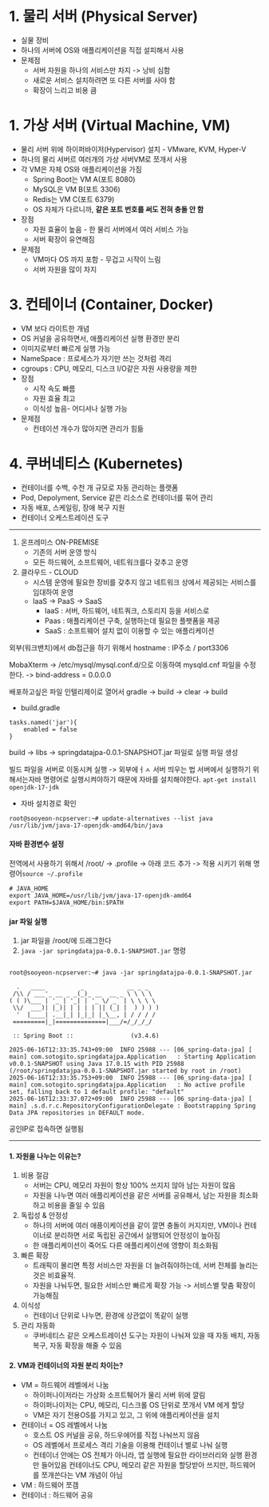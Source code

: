# 1. 물리 서버 (Physical Server)
- 실물 장비
- 하나의 서버에 OS와 애플리케이션을 직접 설피해서 사용
- 문제점
	- 서버 자원을 하나의 서비스만 차지 -> 낭비 심함
	- 새로운 서비스 설치하려면 또 다른 서버를 사야 함
	- 확장이 느리고 비용 큼

# 1. 가상 서버 (Virtual Machine, VM)
- 물리 서버 위에 하이퍼바이저(Hypervisor) 설치 - VMware, KVM, Hyper-V
- 하나의 물리 서버르 여러개의 가상 서버VM로 쪼개서 사용
- 각 VM은 자체 OS와 애플리케이션을 가짐
	- Spring Boot는 VM A(포트 8080)
    - MySQL은 VM B(포트 3306)
    - Redis는 VM C(포트 6379)
    - OS 자체가 다르니까, **같은 포트 번호를 써도 전혀 충돌 안 함**
- 장점
	- 자원 효율이 높음 - 한 물리 서버에서 여러 서비스 가능
	- 서버 확장이 유연해짐
- 문제점
	- VM마다 OS 까지 포함 - 무겁고 시작이 느림
	- 서버 자원을 많이 차지

# 3. 컨테이너 (Container, Docker)
- VM 보다 라이트한 개념
- OS 커널을 공유하면서, 애플리케이션 실행 환경만 분리
- 이미지로부터 빠르게 실행 가능
- NameSpace : 프로세스가 자기만 쓰는 것처럼 격리
- cgroups : CPU, 메모리, 디스크 I/O같은 자원 사용량을 제한
- 장점
	- 시작 속도 빠름
	- 자원 효율 최고
	- 이식성 높음- 어디서나 실행 가능
- 문제점
	- 컨테이션 개수가 많아지면 관리가 힘듦

# 4. 쿠버네티스 (Kubernetes)
- 컨테이너를 수백, 수천 개 규모로 자동 관리하는 플랫폼
- Pod, Depolyment, Service 같은 리소스로 컨테이너를 묶어 관리
- 자동 배포, 스케일링, 장애 복구 지원
- 컨테이너 오케스트레이션 도구

---
1. 온프레미스 ON-PREMISE
	- 기존의 서버 운영 방식
	- 모든 하드웨어, 소프트웨어, 네트워크를다 갖추고 운영
2. 클라우드 - CLOUD
	- 시스템 운영에 필요한 장비를 갖추지 않고 네트워크 상에서 제공되는 서비스를 임대하여 운영
	- IaaS -> PaaS -> SaaS
		- IaaS : 서버, 하드웨어, 네트쿼크, 스토리지 등을 서비스로
		- Paas : 애플리케이션 구축, 실행하는데 필요한 플팻폼을 제공
		- SaaS : 소프트웨어 설치 없이 이용할 수 있는 애플리케이션


외부(워크밴치)에서 db접근을 하기 위해서
hostname : IP주소 / port3306

MobaXterm -> /etc/mysql/mysql.conf.d/으로 이동하여 mysqld.cnf 파일을 수정한다. -> bind-address		= 0.0.0.0


배포하고싶은 파일 인텔리제이로 열어서 gradle -> build -> clear -> build

- build.gradle
```
tasks.named('jar'){  
    enabled = false  
}
```

build -> libs -> springdatajpa-0.0.1-SNAPSHOT.jar 파일로 실행 파일 생성

빌드 파일을 서버로 이동시켜 실행 -> 외부에ㅓㅅ 서버 띄우는 법
서버에서 실행하기 위해서는자바 명령어로 실행시켜야하기 때문에 자바를 설치해야한다.
`apt-get install openjdk-17-jdk`

- 자바 설치경로 확인
```
root@sooyeon-ncpserver:~# update-alternatives --list java
/usr/lib/jvm/java-17-openjdk-amd64/bin/java
```

#### 자바 환경변수 설정
전역에서 사용하기 위해서
/root/ -> .profile -> 아래 코드 추가 -> 적용 시키기 위해 명령어`source ~/.profile`
```
# JAVA_HOME
export JAVA_HOME=/usr/lib/jvm/java-17-openjdk-amd64
export PATH=$JAVA_HOME/bin:$PATH
```
#### jar 파일 실행
1. jar 파일을 /root/에 드래그한다
2. `java -jar springdatajpa-0.0.1-SNAPSHOT.jar` 명령
```

root@sooyeon-ncpserver:~# java -jar springdatajpa-0.0.1-SNAPSHOT.jar

  .   ____          _            __ _ _
 /\\ / ___'_ __ _ _(_)_ __  __ _ \ \ \ \
( ( )\___ | '_ | '_| | '_ \/ _` | \ \ \ \
 \\/  ___)| |_)| | | | | || (_| |  ) ) ) )
  '  |____| .__|_| |_|_| |_\__, | / / / /
 =========|_|==============|___/=/_/_/_/

 :: Spring Boot ::                (v3.4.6)

2025-06-16T12:33:35.743+09:00  INFO 25988 --- [06_spring-data-jpa] [           main] com.sotogito.springdatajpa.Application   : Starting Application v0.0.1-SNAPSHOT using Java 17.0.15 with PID 25988 (/root/springdatajpa-0.0.1-SNAPSHOT.jar started by root in /root)
2025-06-16T12:33:35.753+09:00  INFO 25988 --- [06_spring-data-jpa] [           main] com.sotogito.springdatajpa.Application   : No active profile set, falling back to 1 default profile: "default"
2025-06-16T12:33:37.072+09:00  INFO 25988 --- [06_spring-data-jpa] [           main] .s.d.r.c.RepositoryConfigurationDelegate : Bootstrapping Spring Data JPA repositories in DEFAULT mode.

```

공인IP로 접속하면 실행됨


---
#### 1. 자원을 나누는 이유는?
1. 비용 절감
	- 서버는 CPU, 메모리 자원이 항상 100% 쓰지지 않아 남는 자원이 많음
	- 자원을 나누면 여러 애플리케이션을 같은 서버를 공유해서, 남는 자원을 최소화하고 비용을 줄일 수 있음
2. 독립성 & 안정성
	- 하나의 서버에 여러 애픙이케이션을 같이 깔면 충돌이 커지지만, VM이나 컨테이너로 분리하면 서로 독립된 공간에서 실행되어 안정성이 높아짐
	- 한 애플리케이션이 죽어도 다른 애플리케이션에 영향이 최소화됨
3. 빠른 확장
	- 트래픽이 몰리면 특정 서비스만 자원을 더 늘려줘야하는데, 서버 전체를 늘리는 것은 비효율적.
	- 자원을 나눠두면, 필요한 서비스만 빠르게 확장 가능 -> 서비스별 맞춤 확장이 가능해짐
4. 이식성
	- 컨테이너 단위로 나누면, 환경에 상관없이 똑같이 실행
5. 관리 자동화
	- 쿠버네티스 같은 오케스트레이션 도구는 자원이 나눠져 있을 때 자동 배치, 자동 복구, 자동 확장을 해줄 수 있음

#### 2. VM과 컨테이너의 자원 분리 차이는?
- VM = 하드웨어 레벨에서 나눔
	- 하이퍼나이저라는 가상화 소프트퉤어가 물리 서버 위에 깔림
	- 하이퍼나이저는 CPU, 메모리, 디스크롤 OS 단위로 쪼개서 VM 에게 할당
	- VM은 자기 전용OS를 가지고 있고, 그 위에 애플리케이션을 설치
- 컨테이너 = OS 레벨에서 나눔
	- 호스트 OS 커널을 공유, 하드우에어를 직접 나눠쓰지 않음
	- OS 레벨에서 프로세스 격리 기술을 이용해 컨테이너 별로 나눠 실행
	- 컨테이너 안에는 OS 전체가 아니라, 앱 실행에 필요한 라이브러리와 실행 환경만 들어있음
컨테이너도 CPU, 메모리 같은 자원을 할당받아 쓰지만, 하드웨어를 쪼개쓴다는 VM 개념이 아님
- VM : 하드웨어 쪼갬
- 컨테이너 : 하드웨어 공유